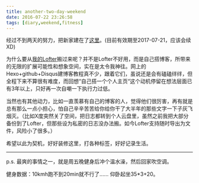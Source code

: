 ```yaml
---
title: another-two-day-weekend
date: 2016-07-22 23:26:58
tags: [diary,weekend,fitness] 
---
```

经过不到两天的努力，把新家建在了[这里](http://veslam.me/)。(目前有效期至2017-07-21，应该会续XD)

为什么要从[我的Lofter](http://veslam.lofter.com)搬过来呢？并不是Lofter不好用，而是自己搭博客，所带来的无限的扩展可能性和想象空间，实在是太令我神往。网上的Hexo+github+Disqus建博客教程真不少，跟着它们，虽说还是会有磕磕绊绊，但全程下来不算很有难度，而回想“自己搭一个个人主页“这个动机停留在想法层面已有3年以上，只好再一次自嘲一下执行力过低。

当然也有其他动力，比如一直羡慕有自己的博客的人，觉得他们很厉害，再有就是总有那么一点小担心，怕自己辛辛苦苦给你给你干了大半年的那些文字一下子灰飞烟灭。（比如X度突然关了空间，把日志都转到个人云盘里，虽然之前我把大部分备份到了Lofter，但那些设为私密的日志没办法搬。如今Lofter支持随时导出为文件，风险小了很多。）

希望以此为契机，好好装修这里，打各种标签，好好记录生活。
***
p.s. 最爽的事情之一，就是周五晚健身后冲个温水澡，然后回家吹空调。

健身数据：10kmh跑不到20min就不行了…… 仰卧起坐35*3+20。